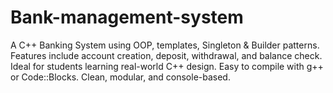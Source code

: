 # Bank-management-system
A C++ Banking System using OOP, templates, Singleton &amp; Builder patterns. Features include account creation, deposit, withdrawal, and balance check. Ideal for students learning real-world C++ design. Easy to compile with g++ or Code::Blocks. Clean, modular, and console-based.
